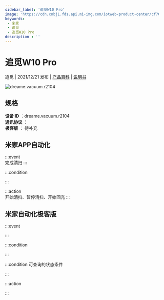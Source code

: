```yaml
---
sidebar_label: '追觅W10 Pro'
image: 'https://cdn.cnbj1.fds.api.mi-img.com/iotweb-product-center/cf707fbde3dc40fe4b26398e6ed84975_1641864356891.png?GalaxyAccessKeyId=AKVGLQWBOVIRQ3XLEW&Expires=9223372036854775807&Signature=kebXbqFjsG2JgL8s94YnZtJlrVE='
keywords: 
 - 米家
 - 追觅
 - 追觅W10 Pro
description : ''
---
```

# 追觅W10 Pro

追觅 | 2021/12/21 发布 | [产品百科](https://home.mi.com/webapp/content/baike/product/index.html?model=dreame.vacuum.r2104/) | [说明书](https://home.mi.com/views/introduction.html?model=dreame.vacuum.r2104&region=cn)

![dreame.vacuum.r2104](https://cdn.cnbj1.fds.api.mi-img.com/iotweb-product-center/cf707fbde3dc40fe4b26398e6ed84975_1641864356891.png?GalaxyAccessKeyId=AKVGLQWBOVIRQ3XLEW&Expires=9223372036854775807&Signature=kebXbqFjsG2JgL8s94YnZtJlrVE=)

## 规格  
> 
**设备 ID** ：dreame.vacuum.r2104  
**通讯协议** ：  
**极客版**  ： 待补充 


## 米家APP自动化  

:::event  
完成清扫
:::

:::condition  

:::

:::action   
开始清扫、暂停清扫、开始回充
:::

## 米家自动化极客版  

:::event  

:::

:::condition  

:::

:::condition 可查询的状态条件  

:::

:::action  

:::

        
